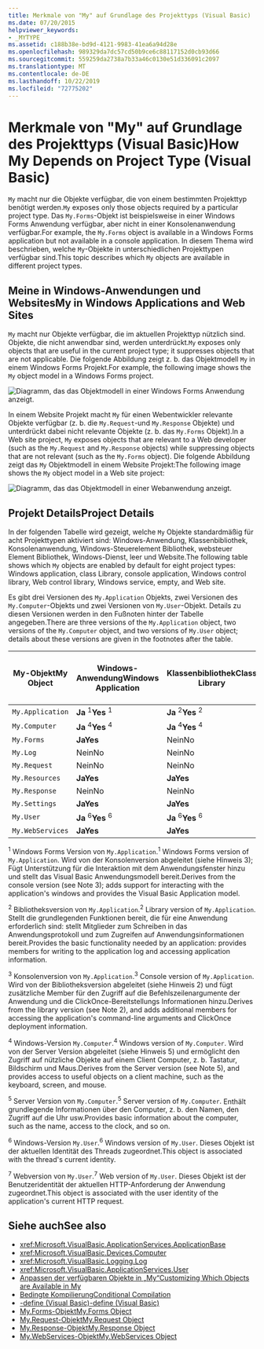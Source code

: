 ```yaml
---
title: Merkmale von "My" auf Grundlage des Projekttyps (Visual Basic)
ms.date: 07/20/2015
helpviewer_keywords:
- _MYTYPE
ms.assetid: c188b38e-bd9d-4121-9983-41ea6a94d28e
ms.openlocfilehash: 989329da7dc57cd50b9ce6c88117152d0cb93d66
ms.sourcegitcommit: 559259da2738a7b33a46c0130e51d336091c2097
ms.translationtype: MT
ms.contentlocale: de-DE
ms.lasthandoff: 10/22/2019
ms.locfileid: "72775202"
---
```

# <a name="how-my-depends-on-project-type-visual-basic"></a><span data-ttu-id="b1989-102">Merkmale von "My" auf Grundlage des Projekttyps (Visual Basic)</span><span class="sxs-lookup"><span data-stu-id="b1989-102">How My Depends on Project Type (Visual Basic)</span></span>
<span data-ttu-id="b1989-103">`My` macht nur die Objekte verfügbar, die von einem bestimmten Projekttyp benötigt werden.</span><span class="sxs-lookup"><span data-stu-id="b1989-103">`My` exposes only those objects required by a particular project type.</span></span> <span data-ttu-id="b1989-104">Das `My.Forms`-Objekt ist beispielsweise in einer Windows Forms Anwendung verfügbar, aber nicht in einer Konsolenanwendung verfügbar.</span><span class="sxs-lookup"><span data-stu-id="b1989-104">For example, the `My.Forms` object is available in a Windows Forms application but not available in a console application.</span></span> <span data-ttu-id="b1989-105">In diesem Thema wird beschrieben, welche `My`-Objekte in unterschiedlichen Projekttypen verfügbar sind.</span><span class="sxs-lookup"><span data-stu-id="b1989-105">This topic describes which `My` objects are available in different project types.</span></span>  
  
## <a name="my-in-windows-applications-and-web-sites"></a><span data-ttu-id="b1989-106">Meine in Windows-Anwendungen und Websites</span><span class="sxs-lookup"><span data-stu-id="b1989-106">My in Windows Applications and Web Sites</span></span>  
 <span data-ttu-id="b1989-107">`My` macht nur Objekte verfügbar, die im aktuellen Projekttyp nützlich sind. Objekte, die nicht anwendbar sind, werden unterdrückt.</span><span class="sxs-lookup"><span data-stu-id="b1989-107">`My` exposes only objects that are useful in the current project type; it suppresses objects that are not applicable.</span></span> <span data-ttu-id="b1989-108">Die folgende Abbildung zeigt z. b. das Objektmodell `My` in einem Windows Forms Projekt.</span><span class="sxs-lookup"><span data-stu-id="b1989-108">For example, the following image shows the `My` object model in a Windows Forms project.</span></span>  
  
 ![Diagramm, das das Objektmodell in einer Windows Forms Anwendung anzeigt.](./media/how-my-depends-on-project-type/my-object-model-windows-forms.png)  
  
 <span data-ttu-id="b1989-110">In einem Website Projekt macht `My` für einen Webentwickler relevante Objekte verfügbar (z. b. die `My.Request`-und `My.Response` Objekte) und unterdrückt dabei nicht relevante Objekte (z. b. das `My.Forms` Objekt).</span><span class="sxs-lookup"><span data-stu-id="b1989-110">In a Web site project, `My` exposes objects that are relevant to a Web developer (such as the `My.Request` and `My.Response` objects) while suppressing objects that are not relevant (such as the `My.Forms` object).</span></span> <span data-ttu-id="b1989-111">Die folgende Abbildung zeigt das `My` Objektmodell in einem Website Projekt:</span><span class="sxs-lookup"><span data-stu-id="b1989-111">The following image shows the `My` object model in a Web site project:</span></span>  
  
 ![Diagramm, das das Objektmodell in einer Webanwendung anzeigt.](./media/how-my-depends-on-project-type/my-object-model-web.png)  
  
## <a name="project-details"></a><span data-ttu-id="b1989-113">Projekt Details</span><span class="sxs-lookup"><span data-stu-id="b1989-113">Project Details</span></span>  
 <span data-ttu-id="b1989-114">In der folgenden Tabelle wird gezeigt, welche `My` Objekte standardmäßig für acht Projekttypen aktiviert sind: Windows-Anwendung, Klassenbibliothek, Konsolenanwendung, Windows-Steuerelement Bibliothek, websteuer Element Bibliothek, Windows-Dienst, leer und Website.</span><span class="sxs-lookup"><span data-stu-id="b1989-114">The following table shows which `My` objects are enabled by default for eight project types: Windows application, class Library, console application, Windows control library, Web control library, Windows service, empty, and Web site.</span></span>  
  
 <span data-ttu-id="b1989-115">Es gibt drei Versionen des `My.Application` Objekts, zwei Versionen des `My.Computer`-Objekts und zwei Versionen von `My.User`-Objekt. Details zu diesen Versionen werden in den Fußnoten hinter der Tabelle angegeben.</span><span class="sxs-lookup"><span data-stu-id="b1989-115">There are three versions of the `My.Application` object, two versions of the `My.Computer` object, and two versions of `My.User` object; details about these versions are given in the footnotes after the table.</span></span>  
  
|<span data-ttu-id="b1989-116">My-Objekt</span><span class="sxs-lookup"><span data-stu-id="b1989-116">My Object</span></span>|<span data-ttu-id="b1989-117">Windows-Anwendung</span><span class="sxs-lookup"><span data-stu-id="b1989-117">Windows Application</span></span>|<span data-ttu-id="b1989-118">Klassenbibliothek</span><span class="sxs-lookup"><span data-stu-id="b1989-118">Class Library</span></span>|<span data-ttu-id="b1989-119">Konsolenanwendung</span><span class="sxs-lookup"><span data-stu-id="b1989-119">Console Application</span></span>|<span data-ttu-id="b1989-120">Windows-Steuerelement Bibliothek</span><span class="sxs-lookup"><span data-stu-id="b1989-120">Windows Control Library</span></span>|<span data-ttu-id="b1989-121">Websteuer Element Bibliothek</span><span class="sxs-lookup"><span data-stu-id="b1989-121">Web Control Library</span></span>|<span data-ttu-id="b1989-122">Windows-Dienst</span><span class="sxs-lookup"><span data-stu-id="b1989-122">Windows Service</span></span>|<span data-ttu-id="b1989-123">Empty</span><span class="sxs-lookup"><span data-stu-id="b1989-123">Empty</span></span>|<span data-ttu-id="b1989-124">Website</span><span class="sxs-lookup"><span data-stu-id="b1989-124">Web Site</span></span>|  
|---|---|---|---|---|---|---|---|---|  
|`My.Application`|<span data-ttu-id="b1989-125">**Ja** <sup>1</sup></span><span class="sxs-lookup"><span data-stu-id="b1989-125">**Yes** <sup>1</sup></span></span>|<span data-ttu-id="b1989-126">**Ja** <sup>2</sup></span><span class="sxs-lookup"><span data-stu-id="b1989-126">**Yes** <sup>2</sup></span></span>|<span data-ttu-id="b1989-127">**Ja** <sup>3</sup></span><span class="sxs-lookup"><span data-stu-id="b1989-127">**Yes** <sup>3</sup></span></span>|<span data-ttu-id="b1989-128">**Ja** <sup>2</sup></span><span class="sxs-lookup"><span data-stu-id="b1989-128">**Yes** <sup>2</sup></span></span>|<span data-ttu-id="b1989-129">Nein</span><span class="sxs-lookup"><span data-stu-id="b1989-129">No</span></span>|<span data-ttu-id="b1989-130">**Ja** <sup>3</sup></span><span class="sxs-lookup"><span data-stu-id="b1989-130">**Yes** <sup>3</sup></span></span>|<span data-ttu-id="b1989-131">Nein</span><span class="sxs-lookup"><span data-stu-id="b1989-131">No</span></span>|<span data-ttu-id="b1989-132">Nein</span><span class="sxs-lookup"><span data-stu-id="b1989-132">No</span></span>|  
|`My.Computer`|<span data-ttu-id="b1989-133">**Ja** <sup>4</sup></span><span class="sxs-lookup"><span data-stu-id="b1989-133">**Yes** <sup>4</sup></span></span>|<span data-ttu-id="b1989-134">**Ja** <sup>4</sup></span><span class="sxs-lookup"><span data-stu-id="b1989-134">**Yes** <sup>4</sup></span></span>|<span data-ttu-id="b1989-135">**Ja** <sup>4</sup></span><span class="sxs-lookup"><span data-stu-id="b1989-135">**Yes** <sup>4</sup></span></span>|<span data-ttu-id="b1989-136">**Ja** <sup>4</sup></span><span class="sxs-lookup"><span data-stu-id="b1989-136">**Yes** <sup>4</sup></span></span>|<span data-ttu-id="b1989-137">**Ja** <sup>5</sup></span><span class="sxs-lookup"><span data-stu-id="b1989-137">**Yes** <sup>5</sup></span></span>|<span data-ttu-id="b1989-138">**Ja** <sup>4</sup></span><span class="sxs-lookup"><span data-stu-id="b1989-138">**Yes** <sup>4</sup></span></span>|<span data-ttu-id="b1989-139">Nein</span><span class="sxs-lookup"><span data-stu-id="b1989-139">No</span></span>|<span data-ttu-id="b1989-140">**Ja** <sup>5</sup></span><span class="sxs-lookup"><span data-stu-id="b1989-140">**Yes** <sup>5</sup></span></span>|  
|`My.Forms`|<span data-ttu-id="b1989-141">**Ja**</span><span class="sxs-lookup"><span data-stu-id="b1989-141">**Yes**</span></span>|<span data-ttu-id="b1989-142">Nein</span><span class="sxs-lookup"><span data-stu-id="b1989-142">No</span></span>|<span data-ttu-id="b1989-143">Nein</span><span class="sxs-lookup"><span data-stu-id="b1989-143">No</span></span>|<span data-ttu-id="b1989-144">**Ja**</span><span class="sxs-lookup"><span data-stu-id="b1989-144">**Yes**</span></span>|<span data-ttu-id="b1989-145">Nein</span><span class="sxs-lookup"><span data-stu-id="b1989-145">No</span></span>|<span data-ttu-id="b1989-146">Nein</span><span class="sxs-lookup"><span data-stu-id="b1989-146">No</span></span>|<span data-ttu-id="b1989-147">Nein</span><span class="sxs-lookup"><span data-stu-id="b1989-147">No</span></span>|<span data-ttu-id="b1989-148">Nein</span><span class="sxs-lookup"><span data-stu-id="b1989-148">No</span></span>|  
|`My.Log`|<span data-ttu-id="b1989-149">Nein</span><span class="sxs-lookup"><span data-stu-id="b1989-149">No</span></span>|<span data-ttu-id="b1989-150">Nein</span><span class="sxs-lookup"><span data-stu-id="b1989-150">No</span></span>|<span data-ttu-id="b1989-151">Nein</span><span class="sxs-lookup"><span data-stu-id="b1989-151">No</span></span>|<span data-ttu-id="b1989-152">Nein</span><span class="sxs-lookup"><span data-stu-id="b1989-152">No</span></span>|<span data-ttu-id="b1989-153">Nein</span><span class="sxs-lookup"><span data-stu-id="b1989-153">No</span></span>|<span data-ttu-id="b1989-154">Nein</span><span class="sxs-lookup"><span data-stu-id="b1989-154">No</span></span>|<span data-ttu-id="b1989-155">Nein</span><span class="sxs-lookup"><span data-stu-id="b1989-155">No</span></span>|<span data-ttu-id="b1989-156">**Ja**</span><span class="sxs-lookup"><span data-stu-id="b1989-156">**Yes**</span></span>|  
|`My.Request`|<span data-ttu-id="b1989-157">Nein</span><span class="sxs-lookup"><span data-stu-id="b1989-157">No</span></span>|<span data-ttu-id="b1989-158">Nein</span><span class="sxs-lookup"><span data-stu-id="b1989-158">No</span></span>|<span data-ttu-id="b1989-159">Nein</span><span class="sxs-lookup"><span data-stu-id="b1989-159">No</span></span>|<span data-ttu-id="b1989-160">Nein</span><span class="sxs-lookup"><span data-stu-id="b1989-160">No</span></span>|<span data-ttu-id="b1989-161">Nein</span><span class="sxs-lookup"><span data-stu-id="b1989-161">No</span></span>|<span data-ttu-id="b1989-162">Nein</span><span class="sxs-lookup"><span data-stu-id="b1989-162">No</span></span>|<span data-ttu-id="b1989-163">Nein</span><span class="sxs-lookup"><span data-stu-id="b1989-163">No</span></span>|<span data-ttu-id="b1989-164">**Ja**</span><span class="sxs-lookup"><span data-stu-id="b1989-164">**Yes**</span></span>|  
|`My.Resources`|<span data-ttu-id="b1989-165">**Ja**</span><span class="sxs-lookup"><span data-stu-id="b1989-165">**Yes**</span></span>|<span data-ttu-id="b1989-166">**Ja**</span><span class="sxs-lookup"><span data-stu-id="b1989-166">**Yes**</span></span>|<span data-ttu-id="b1989-167">**Ja**</span><span class="sxs-lookup"><span data-stu-id="b1989-167">**Yes**</span></span>|<span data-ttu-id="b1989-168">**Ja**</span><span class="sxs-lookup"><span data-stu-id="b1989-168">**Yes**</span></span>|<span data-ttu-id="b1989-169">**Ja**</span><span class="sxs-lookup"><span data-stu-id="b1989-169">**Yes**</span></span>|<span data-ttu-id="b1989-170">**Ja**</span><span class="sxs-lookup"><span data-stu-id="b1989-170">**Yes**</span></span>|<span data-ttu-id="b1989-171">Nein</span><span class="sxs-lookup"><span data-stu-id="b1989-171">No</span></span>|<span data-ttu-id="b1989-172">Nein</span><span class="sxs-lookup"><span data-stu-id="b1989-172">No</span></span>|  
|`My.Response`|<span data-ttu-id="b1989-173">Nein</span><span class="sxs-lookup"><span data-stu-id="b1989-173">No</span></span>|<span data-ttu-id="b1989-174">Nein</span><span class="sxs-lookup"><span data-stu-id="b1989-174">No</span></span>|<span data-ttu-id="b1989-175">Nein</span><span class="sxs-lookup"><span data-stu-id="b1989-175">No</span></span>|<span data-ttu-id="b1989-176">Nein</span><span class="sxs-lookup"><span data-stu-id="b1989-176">No</span></span>|<span data-ttu-id="b1989-177">Nein</span><span class="sxs-lookup"><span data-stu-id="b1989-177">No</span></span>|<span data-ttu-id="b1989-178">Nein</span><span class="sxs-lookup"><span data-stu-id="b1989-178">No</span></span>|<span data-ttu-id="b1989-179">Nein</span><span class="sxs-lookup"><span data-stu-id="b1989-179">No</span></span>|<span data-ttu-id="b1989-180">**Ja**</span><span class="sxs-lookup"><span data-stu-id="b1989-180">**Yes**</span></span>|  
|`My.Settings`|<span data-ttu-id="b1989-181">**Ja**</span><span class="sxs-lookup"><span data-stu-id="b1989-181">**Yes**</span></span>|<span data-ttu-id="b1989-182">**Ja**</span><span class="sxs-lookup"><span data-stu-id="b1989-182">**Yes**</span></span>|<span data-ttu-id="b1989-183">**Ja**</span><span class="sxs-lookup"><span data-stu-id="b1989-183">**Yes**</span></span>|<span data-ttu-id="b1989-184">**Ja**</span><span class="sxs-lookup"><span data-stu-id="b1989-184">**Yes**</span></span>|<span data-ttu-id="b1989-185">**Ja**</span><span class="sxs-lookup"><span data-stu-id="b1989-185">**Yes**</span></span>|<span data-ttu-id="b1989-186">**Ja**</span><span class="sxs-lookup"><span data-stu-id="b1989-186">**Yes**</span></span>|<span data-ttu-id="b1989-187">Nein</span><span class="sxs-lookup"><span data-stu-id="b1989-187">No</span></span>|<span data-ttu-id="b1989-188">Nein</span><span class="sxs-lookup"><span data-stu-id="b1989-188">No</span></span>|  
|`My.User`|<span data-ttu-id="b1989-189">**Ja** <sup>6</sup></span><span class="sxs-lookup"><span data-stu-id="b1989-189">**Yes** <sup>6</sup></span></span>|<span data-ttu-id="b1989-190">**Ja** <sup>6</sup></span><span class="sxs-lookup"><span data-stu-id="b1989-190">**Yes** <sup>6</sup></span></span>|<span data-ttu-id="b1989-191">**Ja** <sup>6</sup></span><span class="sxs-lookup"><span data-stu-id="b1989-191">**Yes** <sup>6</sup></span></span>|<span data-ttu-id="b1989-192">**Ja** <sup>6</sup></span><span class="sxs-lookup"><span data-stu-id="b1989-192">**Yes** <sup>6</sup></span></span>|<span data-ttu-id="b1989-193">**Ja** <sup>7</sup></span><span class="sxs-lookup"><span data-stu-id="b1989-193">**Yes** <sup>7</sup></span></span>|<span data-ttu-id="b1989-194">**Ja** <sup>6</sup></span><span class="sxs-lookup"><span data-stu-id="b1989-194">**Yes** <sup>6</sup></span></span>|<span data-ttu-id="b1989-195">Nein</span><span class="sxs-lookup"><span data-stu-id="b1989-195">No</span></span>|<span data-ttu-id="b1989-196">**Ja** <sup>7</sup></span><span class="sxs-lookup"><span data-stu-id="b1989-196">**Yes** <sup>7</sup></span></span>|  
|`My.WebServices`|<span data-ttu-id="b1989-197">**Ja**</span><span class="sxs-lookup"><span data-stu-id="b1989-197">**Yes**</span></span>|<span data-ttu-id="b1989-198">**Ja**</span><span class="sxs-lookup"><span data-stu-id="b1989-198">**Yes**</span></span>|<span data-ttu-id="b1989-199">**Ja**</span><span class="sxs-lookup"><span data-stu-id="b1989-199">**Yes**</span></span>|<span data-ttu-id="b1989-200">**Ja**</span><span class="sxs-lookup"><span data-stu-id="b1989-200">**Yes**</span></span>|<span data-ttu-id="b1989-201">**Ja**</span><span class="sxs-lookup"><span data-stu-id="b1989-201">**Yes**</span></span>|<span data-ttu-id="b1989-202">**Ja**</span><span class="sxs-lookup"><span data-stu-id="b1989-202">**Yes**</span></span>|<span data-ttu-id="b1989-203">Nein</span><span class="sxs-lookup"><span data-stu-id="b1989-203">No</span></span>|<span data-ttu-id="b1989-204">Nein</span><span class="sxs-lookup"><span data-stu-id="b1989-204">No</span></span>|  
  
 <span data-ttu-id="b1989-205"><sup>1</sup> Windows Forms Version von `My.Application`.</span><span class="sxs-lookup"><span data-stu-id="b1989-205"><sup>1</sup> Windows Forms version of `My.Application`.</span></span> <span data-ttu-id="b1989-206">Wird von der Konsolenversion abgeleitet (siehe Hinweis 3); Fügt Unterstützung für die Interaktion mit dem Anwendungsfenster hinzu und stellt das Visual Basic Anwendungsmodell bereit.</span><span class="sxs-lookup"><span data-stu-id="b1989-206">Derives from the console version (see Note 3); adds support for interacting with the application's windows and provides the Visual Basic Application model.</span></span>  
  
 <span data-ttu-id="b1989-207"><sup>2</sup> Bibliotheksversion von `My.Application`.</span><span class="sxs-lookup"><span data-stu-id="b1989-207"><sup>2</sup> Library version of `My.Application`.</span></span> <span data-ttu-id="b1989-208">Stellt die grundlegenden Funktionen bereit, die für eine Anwendung erforderlich sind: stellt Mitglieder zum Schreiben in das Anwendungsprotokoll und zum Zugreifen auf Anwendungsinformationen bereit.</span><span class="sxs-lookup"><span data-stu-id="b1989-208">Provides the basic functionality needed by an application: provides members for writing to the application log and accessing application information.</span></span>  
  
 <span data-ttu-id="b1989-209"><sup>3</sup> Konsolenversion von `My.Application`.</span><span class="sxs-lookup"><span data-stu-id="b1989-209"><sup>3</sup> Console version of `My.Application`.</span></span> <span data-ttu-id="b1989-210">Wird von der Bibliotheksversion abgeleitet (siehe Hinweis 2) und fügt zusätzliche Member für den Zugriff auf die Befehlszeilenargumente der Anwendung und die ClickOnce-Bereitstellungs Informationen hinzu.</span><span class="sxs-lookup"><span data-stu-id="b1989-210">Derives from the library version (see Note 2), and adds additional members for accessing the application's command-line arguments and ClickOnce deployment information.</span></span>  
  
 <span data-ttu-id="b1989-211"><sup>4</sup> Windows-Version `My.Computer`.</span><span class="sxs-lookup"><span data-stu-id="b1989-211"><sup>4</sup> Windows version of `My.Computer`.</span></span> <span data-ttu-id="b1989-212">Wird von der Server Version abgeleitet (siehe Hinweis 5) und ermöglicht den Zugriff auf nützliche Objekte auf einem Client Computer, z. b. Tastatur, Bildschirm und Maus.</span><span class="sxs-lookup"><span data-stu-id="b1989-212">Derives from the Server version (see Note 5), and provides access to useful objects on a client machine, such as the keyboard, screen, and mouse.</span></span>  
  
 <span data-ttu-id="b1989-213"><sup>5</sup> Server Version von `My.Computer`.</span><span class="sxs-lookup"><span data-stu-id="b1989-213"><sup>5</sup> Server version of `My.Computer`.</span></span> <span data-ttu-id="b1989-214">Enthält grundlegende Informationen über den Computer, z. b. den Namen, den Zugriff auf die Uhr usw.</span><span class="sxs-lookup"><span data-stu-id="b1989-214">Provides basic information about the computer, such as the name, access to the clock, and so on.</span></span>  
  
 <span data-ttu-id="b1989-215"><sup>6</sup> Windows-Version `My.User`.</span><span class="sxs-lookup"><span data-stu-id="b1989-215"><sup>6</sup> Windows version of `My.User`.</span></span> <span data-ttu-id="b1989-216">Dieses Objekt ist der aktuellen Identität des Threads zugeordnet.</span><span class="sxs-lookup"><span data-stu-id="b1989-216">This object is associated with the thread's current identity.</span></span>  
  
 <span data-ttu-id="b1989-217"><sup>7</sup> Webversion von `My.User`.</span><span class="sxs-lookup"><span data-stu-id="b1989-217"><sup>7</sup> Web version of `My.User`.</span></span> <span data-ttu-id="b1989-218">Dieses Objekt ist der Benutzeridentität der aktuellen HTTP-Anforderung der Anwendung zugeordnet.</span><span class="sxs-lookup"><span data-stu-id="b1989-218">This object is associated with the user identity of the application's current HTTP request.</span></span>  
  
## <a name="see-also"></a><span data-ttu-id="b1989-219">Siehe auch</span><span class="sxs-lookup"><span data-stu-id="b1989-219">See also</span></span>

- <xref:Microsoft.VisualBasic.ApplicationServices.ApplicationBase>
- <xref:Microsoft.VisualBasic.Devices.Computer>
- <xref:Microsoft.VisualBasic.Logging.Log>
- <xref:Microsoft.VisualBasic.ApplicationServices.User>
- [<span data-ttu-id="b1989-220">Anpassen der verfügbaren Objekte in „My“</span><span class="sxs-lookup"><span data-stu-id="b1989-220">Customizing Which Objects are Available in My</span></span>](../../../visual-basic/developing-apps/customizing-extending-my/customizing-which-objects-are-available-in-my.md)
- [<span data-ttu-id="b1989-221">Bedingte Kompilierung</span><span class="sxs-lookup"><span data-stu-id="b1989-221">Conditional Compilation</span></span>](../../../visual-basic/programming-guide/program-structure/conditional-compilation.md)
- [<span data-ttu-id="b1989-222">-define (Visual Basic)</span><span class="sxs-lookup"><span data-stu-id="b1989-222">-define (Visual Basic)</span></span>](../../../visual-basic/reference/command-line-compiler/define.md)
- [<span data-ttu-id="b1989-223">My.Forms-Objekt</span><span class="sxs-lookup"><span data-stu-id="b1989-223">My.Forms Object</span></span>](../../../visual-basic/language-reference/objects/my-forms-object.md)
- [<span data-ttu-id="b1989-224">My.Request-Objekt</span><span class="sxs-lookup"><span data-stu-id="b1989-224">My.Request Object</span></span>](../../../visual-basic/language-reference/objects/my-request-object.md)
- [<span data-ttu-id="b1989-225">My.Response-Objekt</span><span class="sxs-lookup"><span data-stu-id="b1989-225">My.Response Object</span></span>](../../../visual-basic/language-reference/objects/my-response-object.md)
- [<span data-ttu-id="b1989-226">My.WebServices-Objekt</span><span class="sxs-lookup"><span data-stu-id="b1989-226">My.WebServices Object</span></span>](../../../visual-basic/language-reference/objects/my-webservices-object.md)
